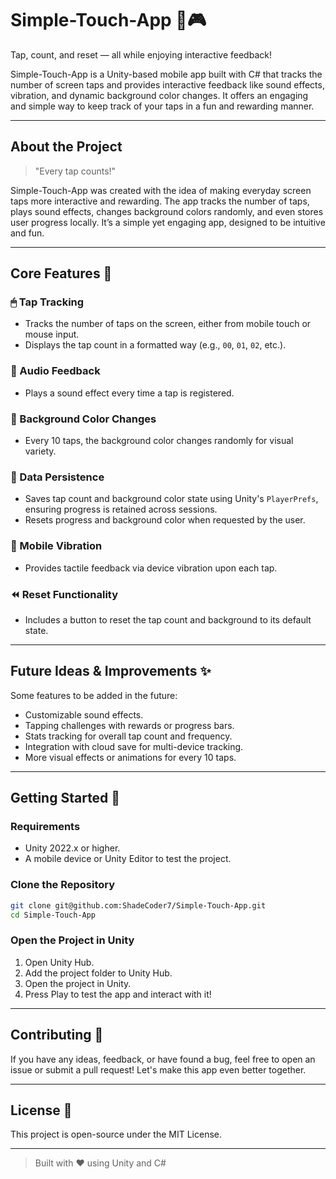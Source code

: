 # Simple-Touch-App 📱🎮

Tap, count, and reset — all while enjoying interactive feedback!

Simple-Touch-App is a Unity-based mobile app built with C# that tracks the number of screen taps and provides interactive feedback like sound effects, vibration, and dynamic background color changes. It offers an engaging and simple way to keep track of your taps in a fun and rewarding manner.

---

## About the Project

> "Every tap counts!"

Simple-Touch-App was created with the idea of making everyday screen taps more interactive and rewarding. The app tracks the number of taps, plays sound effects, changes background colors randomly, and even stores user progress locally. It’s a simple yet engaging app, designed to be intuitive and fun.

---

## Core Features 🚀

### 🖱 Tap Tracking
- Tracks the number of taps on the screen, either from mobile touch or mouse input.
- Displays the tap count in a formatted way (e.g., `00`, `01`, `02`, etc.).
  
### 🎵 Audio Feedback
- Plays a sound effect every time a tap is registered.

### 🔄 Background Color Changes
- Every 10 taps, the background color changes randomly for visual variety.

### 💾 Data Persistence
- Saves tap count and background color state using Unity's `PlayerPrefs`, ensuring progress is retained across sessions.
- Resets progress and background color when requested by the user.

### 📱 Mobile Vibration
- Provides tactile feedback via device vibration upon each tap.

### ⏪ Reset Functionality
- Includes a button to reset the tap count and background to its default state.

---

## Future Ideas & Improvements ✨

Some features to be added in the future:

- Customizable sound effects.
- Tapping challenges with rewards or progress bars.
- Stats tracking for overall tap count and frequency.
- Integration with cloud save for multi-device tracking.
- More visual effects or animations for every 10 taps.

---

## Getting Started 🔧

### Requirements
- Unity 2022.x or higher.
- A mobile device or Unity Editor to test the project.

### Clone the Repository

```bash
git clone git@github.com:ShadeCoder7/Simple-Touch-App.git
cd Simple-Touch-App
```

### Open the Project in Unity

1. Open Unity Hub.
2. Add the project folder to Unity Hub.
3. Open the project in Unity.
4. Press Play to test the app and interact with it!

---

## Contributing 🤝

If you have any ideas, feedback, or have found a bug, feel free to open an issue or submit a pull request! Let's make this app even better together.

---

## License 📄

This project is open-source under the MIT License.

---

> Built with ❤️ using Unity and C#
